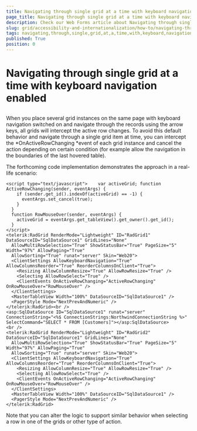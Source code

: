 ```yaml
---
title: Navigating through single grid at a time with keyboard navigation enabled
page_title: Navigating through single grid at a time with keyboard navigation enabled - RadGrid
description: Check our Web Forms article about Navigating through single grid at a time with keyboard navigation enabled.
slug: grid/accessibility-and-internationalization/how-to/navigating-through-single-grid-at-a-time-with-keyboard-navigation-enabled
tags: navigating,through,single,grid,at,a,time,with,keyboard,navigation,enabled
published: True
position: 0
---
```


# Navigating through single grid at a time with keyboard navigation enabled



## 

When you place several grid instances on the same page with keyboard navigation switched on and navigate through the records using the arrow keys, all grids will intercept the active row changes. To avoid this default behavior and navigate through a single grid item at time, you can intercept the *OnActiveRowChanging *event of each grid instance and cancel the action depending on certain condition (for example allow the navigation in the boundaries of the last hovered table).

The forthcoming code implementation demonstrates the approach in a real-life scenario:

````ASP.NET
<script type="text/javascript">    var activeGrid; function ActiveRowChanging(sender, eventArgs) {
    if (sender.get_id().indexOf(activeGrid) == -1) {
      eventArgs.set_cancel(true);
    }
  }
  function RowMouseOver(sender, eventArgs) {
    activeGrid = eventArgs.get_tableView().get_owner().get_id();
  }
</script>
<telerik:RadGrid RenderMode="Lightweight" ID="RadGrid1" DataSourceID="SqlDataSource1" GridLines="None"
  AllowMultiRowSelection="True" ShowStatusBar="True" PageSize="5" Width="97%" AllowPaging="True"
  AllowSorting="True" runat="server" Skin="Web20">
  <ClientSettings AllowKeyboardNavigation="True" AllowColumnsReorder="True" ReorderColumnsOnClient="True">
    <Resizing AllowColumnResize="True" AllowRowResize="True" />
    <Selecting AllowRowSelect="True" />
    <ClientEvents OnActiveRowChanging="ActiveRowChanging" OnRowMouseOver="RowMouseOver" />
  </ClientSettings>
  <MasterTableView Width="100%" DataSourceID="SqlDataSource1" />
  <PagerStyle Mode="NextPrevAndNumeric" />
</telerik:RadGrid><br />
<asp:SqlDataSource ID="SqlDataSource1" runat="server" ConnectionString="<%$ ConnectionStrings:NorthwindConnectionString %>"
SelectCommand="SELECT * FROM [Customers]"></asp:SqlDataSource>
<br />
<telerik:RadGrid RenderMode="Lightweight" ID="RadGrid2" DataSourceID="SqlDataSource1" GridLines="None"
  AllowMultiRowSelection="True" ShowStatusBar="True" PageSize="5" Width="97%" AllowPaging="True"
  AllowSorting="True" runat="server" Skin="Web20">
  <ClientSettings AllowKeyboardNavigation="True" AllowColumnsReorder="True" ReorderColumnsOnClient="True">
    <Resizing AllowColumnResize="True" AllowRowResize="True" />
    <Selecting AllowRowSelect="True" />
    <ClientEvents OnActiveRowChanging="ActiveRowChanging" OnRowMouseOver="RowMouseOver" />
  </ClientSettings>
  <MasterTableView Width="100%" DataSourceID="SqlDataSource1" />
  <PagerStyle Mode="NextPrevAndNumeric" />
</telerik:RadGrid>
````



Note that you can alter the logic to support similar behavior when selecting a row in one of the grids or other type of action.
